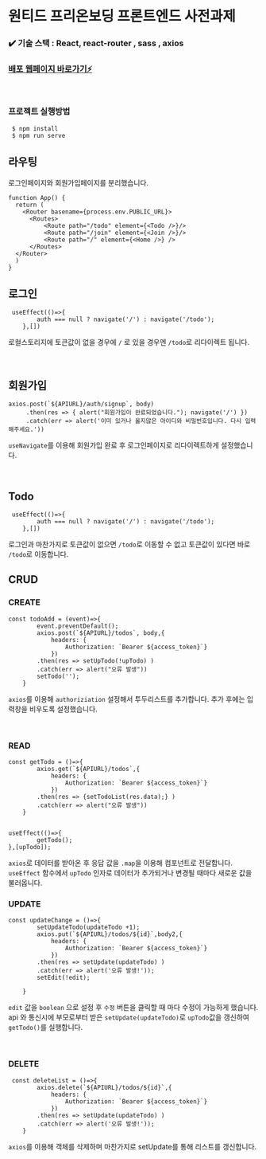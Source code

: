 # 원티드 프리온보딩 프론트엔드 사전과제

### ✔️ 기술 스택 : React, react-router , sass , axios  
### [배포 웹페이지 바로가기⚡️](https://k1hyojin.github.io/wanted-pre-onboarding-frontend)
<br>

### 프로젝트 실행방법
```
 $ npm install
 $ npm run serve
```

## 라우팅
로그인페이지와 회원가입페이지를 분리했습니다.
```
function App() {
  return (
    <Router basename={process.env.PUBLIC_URL}>
      <Routes>
          <Route path="/todo" element={<Todo />}/>
          <Route path="/join" element={<Join />}/>
          <Route path="/" element={<Home />} />
      </Routes>
  </Router>
  )
}
```

## 로그인

```
 useEffect(()=>{
        auth === null ? navigate('/') : navigate('/todo');
    },[])
```
로컬스토리지에 토큰값이 없을 경우에 `/` 로 있을 경우엔 `/todo`로 리다이렉트 됩니다.

  <br>

## 회원가입
```
axios.post(`${APIURL}/auth/signup`, body)
     .then(res => { alert("회원가입이 완료되었습니다."); navigate('/') })
     .catch(err => alert('이미 있거나 옳지않은 아이디와 비밀번호입니다. 다시 입력해주세요.'))
```
`useNavigate`를 이용해 회원가입 완료 후 로그인페이지로 리다이렉트하게 설정했습니다.


<br>

## Todo
```
 useEffect(()=>{
        auth === null ? navigate('/') : navigate('/todo');
    },[])
```
로그인과 마찬가지로 토큰값이 없으면 `/todo`로 이동할 수 없고 토큰값이 있다면 바로 `/todo`로 이동합니다.
## CRUD

### CREATE
```
const todoAdd = (event)=>{
        event.preventDefault();
        axios.post(`${APIURL}/todos`, body,{
            headers: {
                Authorization: `Bearer ${access_token}`}
            })
        .then(res => setUpTodo(!upTodo) )
        .catch(err => alert("오류 발생"))
        setTodo('');
    }
```
`axios`를 이용해 `authoriziation` 설정해서 투두리스트를 추가합니다.
추가 후에는 입력창을 비우도록 설정했습니다.

<br>

### READ

```
const getTodo = ()=>{
        axios.get(`${APIURL}/todos`,{
            headers: {
                Authorization: `Bearer ${access_token}`}
            })
        .then(res => {setTodoList(res.data);} )
        .catch(err => alert("오류 발생"))
    }
    

useEffect(()=>{
        getTodo();
},[upTodo]);
```
`axios`로 데이터를 받아온 후 응답 값을 `.map`을 이용해 컴포넌트로 전달합니다.
`useEffect` 함수에서 `upTodo` 인자로 데이터가 추가되거나 변경될 때마다 새로운 값을 불러옵니다.
 <br>

### UPDATE

```
const updateChange = ()=>{
        setUpdateTodo(updateTodo +1);
        axios.put(`${APIURL}/todos/${id}`,body2,{
            headers: {
                Authorization: `Bearer ${access_token}`}
            })
        .then(res => setUpdate(updateTodo) )
        .catch(err => alert('오류 발생!'));
        setEdit(!edit);
        
    }
```
`edit` 값을 `boolean` 으로 설정 후 `수정` 버튼을 클릭할 때 마다 수정이 가능하게 했습니다.
api 와 통신시에 부모로부터 받은 `setUpdate(updateTodo)`로 `upTodo`값을 갱신하여 `getTodo()`를 실행합니다.

 <br>
 
 ### DELETE

```
 const deleteList = ()=>{
        axios.delete(`${APIURL}/todos/${id}`,{
            headers: {
                Authorization: `Bearer ${access_token}`}
            })
        .then(res => setUpdate(updateTodo) )
        .catch(err => alert('오류 발생!'));
    }
```
`axios`를 이용해 객체를 삭제하며 마찬가지로 setUpdate를 통해 리스트를 갱신합니다.
 <br>
